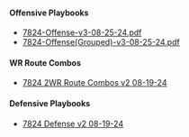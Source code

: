 #### Offensive Playbooks
- [7824-Offense-v3-08-25-24.pdf](https://drive.google.com/file/d/13LaTvlX5dWcBxLqVTyTIWdDJ2OAicdPy/view?usp=drive_link)
- [7824-Offense(Grouped)-v3-08-25-24.pdf](https://drive.google.com/file/d/1jrG1FLlE9MkRfBubVqoj8iOmtXeSeOm6/view?usp=drive_link)
#### WR Route Combos
- [7824 2WR Route Combos v2 08-19-24](https://drive.google.com/file/d/1lVM2j9oAtKSEycl2IsZZgDCdGxPIPFMX/view?usp=drive_link)
#### Defensive Playbooks
- [7824 Defense v2 08-19-24](https://drive.google.com/file/d/1QgNGO6MX5M8bnNV5mUAchxlLF1o_RIbO/view?usp=drive_link)
